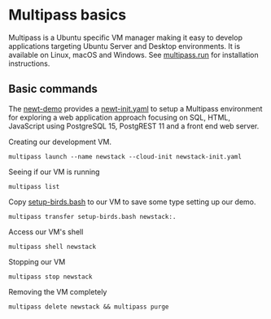 
# Multipass basics

Multipass is a Ubuntu specific VM manager making it easy to develop
applications targeting Ubuntu Server and Desktop environments. It is
available on Linux, macOS and Windows. See [multipass.run](https://multipass.run) for installation instructions.

## Basic commands

The [newt-demo](https://github.com/caltechlibrary/newt) provides a [newt-init.yaml]() to setup a Multipass environment for exploring a web application approach focusing on SQL, HTML, JavaScript using PostgreSQL 15, PostgREST 11 and a front end web server.

Creating our development VM.

~~~
multipass launch --name newstack --cloud-init newstack-init.yaml
~~~

Seeing if our VM is running

~~~
multipass list
~~~

Copy [setup-birds.bash](setup-birds.bash) to our VM to save some type setting up our
demo.

~~~
multipass transfer setup-birds.bash newstack:.
~~~

Access our VM's shell

~~~
multipass shell newstack
~~~

Stopping our VM

~~~
multipass stop newstack
~~~

Removing the VM completely

~~~
multipass delete newstack && multipass purge
~~~


